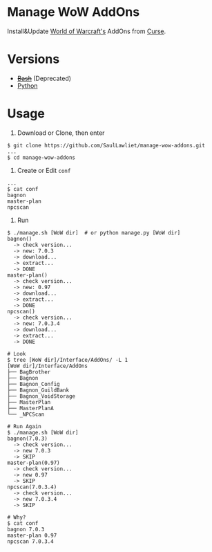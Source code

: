 # Manage WoW AddOns
Install&amp;Update [World of Warcraft's](http://us.battle.net/wow/en/) AddOns from [Curse](http://mods.curse.com/addons/wow).

# Versions
- ~~[Bash](manage.sh)~~ (Deprecated)
- [Python](manage.py)

# Usage
1. Download or Clone, then enter

  ```
  $ git clone https://github.com/SaulLawliet/manage-wow-addons.git
  ...
  $ cd manage-wow-addons
  ```

1. Create or Edit `conf`

  ```
  ...
  $ cat conf
  bagnon
  master-plan
  npcscan
  ```

1. Run

  ```
  $ ./manage.sh [WoW dir]  # or python manage.py [WoW dir]
  bagnon()
    -> check version...
    -> new: 7.0.3
    -> download...
    -> extract...
    -> DONE
  master-plan()
    -> check version...
    -> new: 0.97
    -> download...
    -> extract...
    -> DONE
  npcscan()
    -> check version...
    -> new: 7.0.3.4
    -> download...
    -> extract...
    -> DONE
  
  # Look
  $ tree [WoW dir]/Interface/AddOns/ -L 1
  [WoW dir]/Interface/AddOns
  ├── BagBrother
  ├── Bagnon
  ├── Bagnon_Config
  ├── Bagnon_GuildBank
  ├── Bagnon_VoidStorage
  ├── MasterPlan
  ├── MasterPlanA
  └── _NPCScan
  
  # Run Again
  $ ./manage.sh [WoW dir]
  bagnon(7.0.3)
    -> check version...
    -> new 7.0.3
    -> SKIP
  master-plan(0.97)
    -> check version...
    -> new 0.97
    -> SKIP
  npcscan(7.0.3.4)
    -> check version...
    -> new 7.0.3.4
    -> SKIP
    
  # Why?
  $ cat conf
  bagnon 7.0.3
  master-plan 0.97
  npcscan 7.0.3.4
  ```
  
